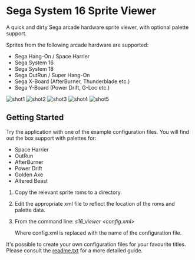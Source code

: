 # Sega System 16 Sprite Viewer


A quick and dirty Sega arcade hardware sprite viewer, with optional palette support. 

Sprites from the following arcade hardware are supported:

- Sega Hang-On / Space Harrier
- Sega System 16
- Sega System 18
- Sega OutRun / Super Hang-On 
- Sega X-Board (AfterBurner, Thunderblade etc.)
- Sega Y-Board (Power Drift, G-Loc etc.)

![shot1](https://user-images.githubusercontent.com/2414449/114319863-34efac00-9b0b-11eb-9310-2ca82dfd572f.png)
![shot2](https://user-images.githubusercontent.com/2414449/114319864-35884280-9b0b-11eb-802e-49b360ffb0a5.png)
![shot3](https://user-images.githubusercontent.com/2414449/114319865-35884280-9b0b-11eb-9df1-7757d3d7e78a.png)
![shot4](https://user-images.githubusercontent.com/2414449/114319868-35884280-9b0b-11eb-8f78-7069c93fcd13.png)
![shot5](https://user-images.githubusercontent.com/2414449/114319869-3620d900-9b0b-11eb-9b90-9a9577aeed60.png)



## Getting Started


Try the application with one of the example configuration files. You will find out the box support with palettes for:

- Space Harrier
- OutRun
- AfterBurner
- Power Drift
- Golden Axe
- Altered Beast

1. Copy the relevant sprite roms to a directory.
2. Edit the appropriate xml file to reflect the location of the roms and 
   palette data.
3. From the command line: *s16_viewer <config.xml>*

   Where config.xml is replaced with the name of the configuration file.
   
It's possible to create your own configuration files for your favourite titles. Please consult the [readme.txt](https://github.com/djyt/system16_sprite_viewer/blob/main/docs/readme.txt) for a more detailed guide. 

